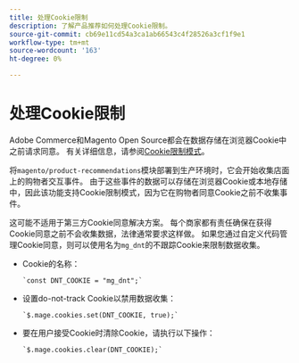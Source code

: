 ```yaml
---
title: 处理Cookie限制
description: 了解产品推荐如何处理Cookie限制。
source-git-commit: cb69e11cd54a3ca1ab66543c4f28526a3cf1f9e1
workflow-type: tm+mt
source-wordcount: '163'
ht-degree: 0%

---
```


# 处理Cookie限制

Adobe Commerce和Magento Open Source都会在数据存储在浏览器Cookie中之前请求同意。 有关详细信息，请参阅[Cookie限制模式](https://experienceleague.adobe.com/docs/commerce-admin/start/compliance/privacy/compliance-cookie-law.html?lang=zh-Hans)。

将`magento/product-recommendations`模块部署到生产环境时，它会开始收集店面上的购物者交互事件。 由于这些事件的数据可以存储在浏览器Cookie或本地存储中，因此该功能支持Cookie限制模式，因为它在购物者同意Cookie之前不收集事件。

这可能不适用于第三方Cookie同意解决方案。 每个商家都有责任确保在获得Cookie同意之前不会收集数据，法律通常要求这样做。 如果您通过自定义代码管理Cookie同意，则可以使用名为`mg_dnt`的不跟踪Cookie来限制数据收集。

- Cookie的名称：

  ```text
  `const DNT_COOKIE = "mg_dnt";`
  ```

- 设置do-not-track Cookie以禁用数据收集：

  ```text
  `$.mage.cookies.set(DNT_COOKIE, true);`
  ```

- 要在用户接受Cookie时清除Cookie，请执行以下操作：

  ```text
  `$.mage.cookies.clear(DNT_COOKIE);`
  ```

